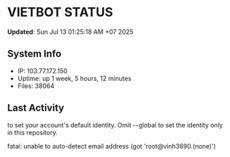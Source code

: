 # VIETBOT STATUS
**Updated**: Sun Jul 13 01:25:18 AM +07 2025

## System Info
- IP: 103.77.172.150
- Uptime: up 1 week, 5 hours, 12 minutes
- Files: 38064

## Last Activity

to set your account's default identity.
Omit --global to set the identity only in this repository.

fatal: unable to auto-detect email address (got 'root@vinh3690.(none)')

